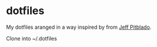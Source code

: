 # dotfiles

My dotfiles aranged in a way inspired by from [Jeff Pitblado](https://github.com/jpitblado/dotfiles).

Clone into ~/.dotfiles
